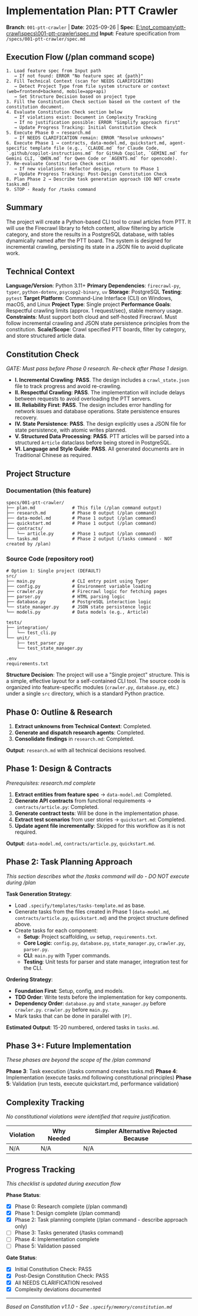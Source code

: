 # Implementation Plan: PTT Crawler

**Branch**: `001-ptt-crawler` | **Date**: 2025-09-26 | **Spec**: [E:\not_company\ptt-crawl\specs\001-ptt-crawler\spec.md](E:\not_company\ptt-crawl\specs\001-ptt-crawler\spec.md)
**Input**: Feature specification from `/specs/001-ptt-crawler/spec.md`

## Execution Flow (/plan command scope)
```
1. Load feature spec from Input path
   → If not found: ERROR "No feature spec at {path}"
2. Fill Technical Context (scan for NEEDS CLARIFICATION)
   → Detect Project Type from file system structure or context (web=frontend+backend, mobile=app+api)
   → Set Structure Decision based on project type
3. Fill the Constitution Check section based on the content of the constitution document.
4. Evaluate Constitution Check section below
   → If violations exist: Document in Complexity Tracking
   → If no justification possible: ERROR "Simplify approach first"
   → Update Progress Tracking: Initial Constitution Check
5. Execute Phase 0 → research.md
   → If NEEDS CLARIFICATION remain: ERROR "Resolve unknowns"
6. Execute Phase 1 → contracts, data-model.md, quickstart.md, agent-specific template file (e.g., `CLAUDE.md` for Claude Code, `.github/copilot-instructions.md` for GitHub Copilot, `GEMINI.md` for Gemini CLI, `QWEN.md` for Qwen Code or `AGENTS.md` for opencode).
7. Re-evaluate Constitution Check section
   → If new violations: Refactor design, return to Phase 1
   → Update Progress Tracking: Post-Design Constitution Check
8. Plan Phase 2 → Describe task generation approach (DO NOT create tasks.md)
9. STOP - Ready for /tasks command
```

## Summary
The project will create a Python-based CLI tool to crawl articles from PTT. It will use the Firecrawl library to fetch content, allow filtering by article category, and store the results in a PostgreSQL database, with tables dynamically named after the PTT board. The system is designed for incremental crawling, persisting its state in a JSON file to avoid duplicate work.

## Technical Context
**Language/Version**: Python 3.11+
**Primary Dependencies**: `firecrawl-py`, `typer`, `python-dotenv`, `psycopg2-binary`, `uv`
**Storage**: PostgreSQL
**Testing**: `pytest`
**Target Platform**: Command-Line Interface (CLI) on Windows, macOS, and Linux
**Project Type**: Single project
**Performance Goals**: Respectful crawling limits (approx. 1 request/sec), stable memory usage.
**Constraints**: Must support both cloud and self-hosted Firecrawl. Must follow incremental crawling and JSON state persistence principles from the constitution.
**Scale/Scope**: Crawl specified PTT boards, filter by category, and store structured article data.

## Constitution Check
*GATE: Must pass before Phase 0 research. Re-check after Phase 1 design.*

- **I. Incremental Crawling**: **PASS**. The design includes a `crawl_state.json` file to track progress and avoid re-crawling.
- **II. Respectful Crawling**: **PASS**. The implementation will include delays between requests to avoid overloading the PTT servers.
- **III. Reliability First**: **PASS**. The design includes error handling for network issues and database operations. State persistence ensures recovery.
- **IV. State Persistence**: **PASS**. The design explicitly uses a JSON file for state persistence, with atomic writes planned.
- **V. Structured Data Processing**: **PASS**. PTT articles will be parsed into a structured `Article` dataclass before being stored in PostgreSQL.
- **VI. Language and Style Guide**: **PASS**. All generated documents are in Traditional Chinese as required.

## Project Structure

### Documentation (this feature)
```
specs/001-ptt-crawler/
├── plan.md              # This file (/plan command output)
├── research.md          # Phase 0 output (/plan command)
├── data-model.md        # Phase 1 output (/plan command)
├── quickstart.md        # Phase 1 output (/plan command)
├── contracts/
│   └── article.py       # Phase 1 output (/plan command)
└── tasks.md             # Phase 2 output (/tasks command - NOT created by /plan)
```

### Source Code (repository root)
```
# Option 1: Single project (DEFAULT)
src/
├── main.py              # CLI entry point using Typer
├── config.py            # Environment variable loading
├── crawler.py           # Firecrawl logic for fetching pages
├── parser.py            # HTML parsing logic
├── database.py          # PostgreSQL interaction logic
└── state_manager.py     # JSON state persistence logic
└── models.py            # Data models (e.g., Article)

tests/
├── integration/
│   └── test_cli.py
└── unit/
    ├── test_parser.py
    └── test_state_manager.py

.env
requirements.txt
```

**Structure Decision**: The project will use a "Single project" structure. This is a simple, effective layout for a self-contained CLI tool. The source code is organized into feature-specific modules (`crawler.py`, `database.py`, etc.) under a single `src` directory, which is a standard Python practice.

## Phase 0: Outline & Research
1. **Extract unknowns from Technical Context**: Completed.
2. **Generate and dispatch research agents**: Completed.
3. **Consolidate findings** in `research.md`: Completed.

**Output**: `research.md` with all technical decisions resolved.

## Phase 1: Design & Contracts
*Prerequisites: research.md complete*

1. **Extract entities from feature spec** → `data-model.md`: Completed.
2. **Generate API contracts** from functional requirements → `contracts/article.py`: Completed.
3. **Generate contract tests**: Will be done in the implementation phase.
4. **Extract test scenarios** from user stories → `quickstart.md`: Completed.
5. **Update agent file incrementally**: Skipped for this workflow as it is not required.

**Output**: `data-model.md`, `contracts/article.py`, `quickstart.md`.

## Phase 2: Task Planning Approach
*This section describes what the /tasks command will do - DO NOT execute during /plan*

**Task Generation Strategy**:
- Load `.specify/templates/tasks-template.md` as base.
- Generate tasks from the files created in Phase 1 (`data-model.md`, `contracts/article.py`, `quickstart.md`) and the project structure defined above.
- Create tasks for each component:
  - **Setup**: Project scaffolding, `uv` setup, `requirements.txt`.
  - **Core Logic**: `config.py`, `database.py`, `state_manager.py`, `crawler.py`, `parser.py`.
  - **CLI**: `main.py` with Typer commands.
  - **Testing**: Unit tests for parser and state manager, integration test for the CLI.

**Ordering Strategy**:
- **Foundation First**: Setup, config, and models.
- **TDD Order**: Write tests before the implementation for key components.
- **Dependency Order**: `database.py` and `state_manager.py` before `crawler.py`. `crawler.py` before `main.py`.
- Mark tasks that can be done in parallel with `[P]`.

**Estimated Output**: 15-20 numbered, ordered tasks in `tasks.md`.

## Phase 3+: Future Implementation
*These phases are beyond the scope of the /plan command*

**Phase 3**: Task execution (/tasks command creates tasks.md)
**Phase 4**: Implementation (execute tasks.md following constitutional principles)
**Phase 5**: Validation (run tests, execute quickstart.md, performance validation)

## Complexity Tracking
*No constitutional violations were identified that require justification.*

| Violation | Why Needed | Simpler Alternative Rejected Because |
|-----------|------------|-------------------------------------|
| N/A       | N/A        | N/A                                 |

## Progress Tracking
*This checklist is updated during execution flow*

**Phase Status**:
- [x] Phase 0: Research complete (/plan command)
- [x] Phase 1: Design complete (/plan command)
- [x] Phase 2: Task planning complete (/plan command - describe approach only)
- [ ] Phase 3: Tasks generated (/tasks command)
- [ ] Phase 4: Implementation complete
- [ ] Phase 5: Validation passed

**Gate Status**:
- [x] Initial Constitution Check: PASS
- [x] Post-Design Constitution Check: PASS
- [x] All NEEDS CLARIFICATION resolved
- [x] Complexity deviations documented

---
*Based on Constitution v1.1.0 - See `.specify/memory/constitution.md`*
